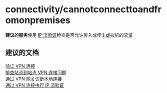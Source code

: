 <properties
    pageTitle="connectivity/cannotconnecttoandfromonpremises"
    description="connectivity/cannotconnecttoandfromonpremises"
    service="microsoft.network"
    resource="virtualnetworks"
    authors="radwiv"
    displayOrder=""
    selfHelpType="generic"
    supportTopicIds="32584251"
    resourceTags=""
    productPesIds="15526"
    cloudEnvironments="public"
/>


# connectivity/cannotconnecttoandfromonpremises
<a id="connectivitycannotconnecttoandfromonpremises" class="xliff"></a>

**建议的服务**使用 [IP 流验证](data-blade:microsoft_azure_network.verifyipflowblade)检查是否允许传入或传出虚拟机的流量<br>

## **建议的文档**
<a id="recommended-documents" class="xliff"></a>
[验证 VPN 连接](https://docs.microsoft.com/azure/vpn-gateway/vpn-gateway-multi-site#7-verify-your-connections)<br>
[排查站点到站点 VPN 连接问题](https://docs.microsoft.com/azure/vpn-gateway/vpn-gateway-troubleshoot-site-to-site-cannot-connect)<br>
[通过 VPN 网关诊断本地连接](https://docs.microsoft.com/azure/network-watcher/network-watcher-diagnose-on-premises-connectivity)<br>
[通过 VPN 连接执行 IP 流验证](https://docs.microsoft.com/azure/network-watcher/network-watcher-check-ip-flow-verify-portal)

